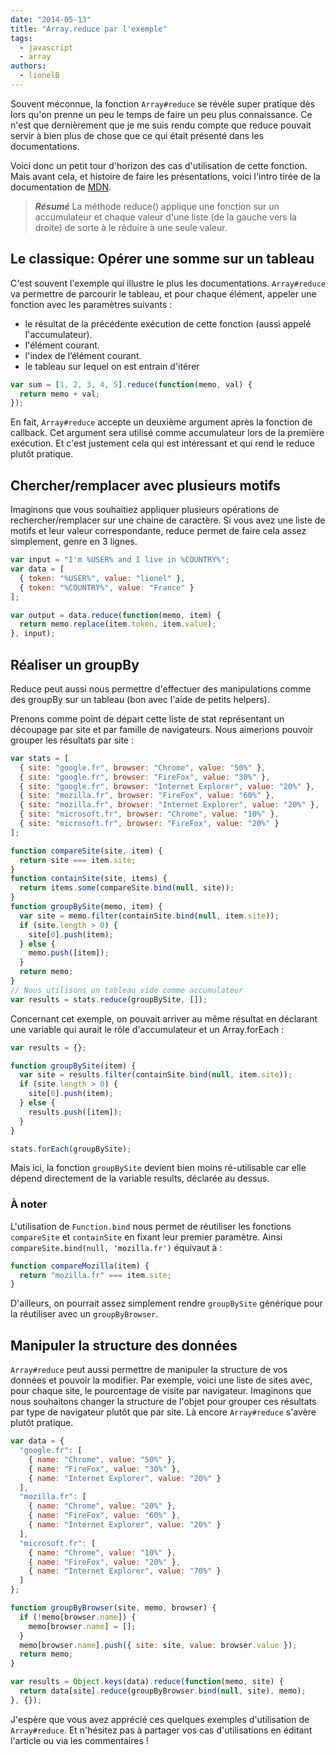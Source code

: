 ```yaml
---
date: "2014-05-13"
title: "Array.reduce par l'exemple"
tags:
  - javascript
  - array
authors:
  - lionelB
---
```


Souvent méconnue, la fonction `Array#reduce` se révèle super pratique dès lors
qu'on prenne un peu le temps de faire un peu plus connaissance. Ce n'est que
dernièrement que je me suis rendu compte que reduce pouvait servir à bien plus
de chose que ce qui était présenté dans les documentations.

Voici donc un petit tour d'horizon des cas d'utilisation de cette fonction. Mais
avant cela, et histoire de faire les présentations, voici l'intro tirée de la
documentation de
[MDN](https://developer.mozilla.org/fr/docs/JavaScript/Reference/Objets_globaux/Array/reduce).

> **_Résumé_** La méthode reduce() applique une fonction sur un accumulateur et
> chaque valeur d'une liste (de la gauche vers la droite) de sorte à le réduire
> à une seule valeur.

## Le classique: Opérer une somme sur un tableau

C'est souvent l'exemple qui illustre le plus les documentations. `Array#reduce`
va permettre de parcourir le tableau, et pour chaque élément, appeler une
fonction avec les paramètres suivants :

* le résultat de la précédente exécution de cette fonction (aussi appelé
  l'accumulateur).
* l'élément courant.
* l'index de l’élément courant.
* le tableau sur lequel on est entrain d'itérer

```javascript
var sum = [1, 2, 3, 4, 5].reduce(function(memo, val) {
  return memo + val;
});
```

En fait, `Array#reduce` accepte un deuxième argument après la fonction de
callback. Cet argument sera utilisé comme accumulateur lors de la première
exécution. Et c'est justement cela qui est intéressant et qui rend le reduce
plutôt pratique.

## Chercher/remplacer avec plusieurs motifs

Imaginons que vous souhaitiez appliquer plusieurs opérations de
rechercher/remplacer sur une chaine de caractère. Si vous avez une liste de
motifs et leur valeur correspondante, reduce permet de faire cela assez
simplement, genre en 3 lignes.

```javascript
var input = "I'm %USER% and I live in %COUNTRY%";
var data = [
  { token: "%USER%", value: "lionel" },
  { token: "%COUNTRY%", value: "France" }
];

var output = data.reduce(function(memo, item) {
  return memo.replace(item.token, item.value);
}, input);
```

## Réaliser un groupBy

Reduce peut aussi nous permettre d'effectuer des manipulations comme des groupBy
sur un tableau (bon avec l'aide de petits helpers).

Prenons comme point de départ cette liste de stat représentant un découpage par
site et par famille de navigateurs. Nous aimerions pouvoir grouper les résultats
par site :

```javascript
var stats = [
  { site: "google.fr", browser: "Chrome", value: "50%" },
  { site: "google.fr", browser: "FireFox", value: "30%" },
  { site: "google.fr", browser: "Internet Explorer", value: "20%" },
  { site: "mozilla.fr", browser: "FireFox", value: "60%" },
  { site: "mozilla.fr", browser: "Internet Explorer", value: "20%" },
  { site: "microsoft.fr", browser: "Chrome", value: "10%" },
  { site: "microsoft.fr", browser: "FireFox", value: "20%" }
];

function compareSite(site, item) {
  return site === item.site;
}
function containSite(site, items) {
  return items.some(compareSite.bind(null, site));
}
function groupBySite(memo, item) {
  var site = memo.filter(containSite.bind(null, item.site));
  if (site.length > 0) {
    site[0].push(item);
  } else {
    memo.push([item]);
  }
  return memo;
}
// Nous utilisons un tableau vide comme accumulateur
var results = stats.reduce(groupBySite, []);
```

Concernant cet exemple, on pouvait arriver au même résultat en déclarant une
variable qui aurait le rôle d'accumulateur et un Array.forEach :

```javascript
var results = {};

function groupBySite(item) {
  var site = results.filter(containSite.bind(null, item.site));
  if (site.length > 0) {
    site[0].push(item);
  } else {
    results.push([item]);
  }
}

stats.forEach(groupBySite);
```

Mais ici, la fonction `groupBySite` devient bien moins ré-utilisable car elle
dépend directement de la variable results, déclarée au dessus.

### À noter

L'utilisation de `Function.bind` nous permet de réutiliser les fonctions
`compareSite` et `containSite` en fixant leur premier paramètre. Ainsi
`compareSite.bind(null, 'mozilla.fr')` équivaut à :

```javascript
function compareMozilla(item) {
  return "mozilla.fr" === item.site;
}
```

D'ailleurs, on pourrait assez simplement rendre `groupBySite` générique pour la
réutiliser avec un `groupByBrowser`.

## Manipuler la structure des données

`Array#reduce` peut aussi permettre de manipuler la structure de vos données et
pouvoir la modifier. Par exemple, voici une liste de sites avec, pour chaque
site, le pourcentage de visite par navigateur. Imaginons que nous souhaitons
changer la structure de l'objet pour grouper ces résultats par type de
navigateur plutôt que par site. Là encore `Array#reduce` s'avère plutôt
pratique.

```javascript
var data = {
  "google.fr": [
    { name: "Chrome", value: "50%" },
    { name: "FireFox", value: "30%" },
    { name: "Internet Explorer", value: "20%" }
  ],
  "mozilla.fr": [
    { name: "Chrome", value: "20%" },
    { name: "FireFox", value: "60%" },
    { name: "Internet Explorer", value: "20%" }
  ],
  "microsoft.fr": [
    { name: "Chrome", value: "10%" },
    { name: "FireFox", value: "20%" },
    { name: "Internet Explorer", value: "70%" }
  ]
};

function groupByBrowser(site, memo, browser) {
  if (!memo[browser.name]) {
    memo[browser.name] = [];
  }
  memo[browser.name].push({ site: site, value: browser.value });
  return memo;
}

var results = Object.keys(data).reduce(function(memo, site) {
  return data[site].reduce(groupByBrowser.bind(null, site), memo);
}, {});
```

J'espère que vous avez apprécié ces quelques exemples d'utilisation de
`Array#reduce`. Et n'hésitez pas à partager vos cas d'utilisations en éditant
l'article ou via les commentaires !
